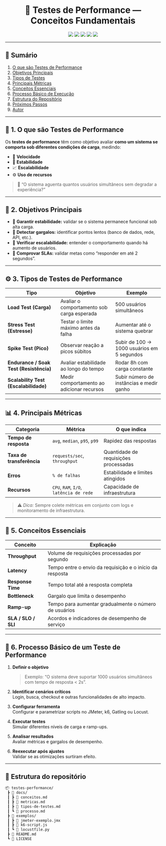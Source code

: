 <h1 align="center">🧪 Testes de Performance — Conceitos Fundamentais</h1>

<p align="center">
  <a href="#"><img src="https://img.shields.io/badge/Status-Em%20Desenvolvimento-blue?style=flat-square"></a>
  <a href="#"><img src="https://img.shields.io/badge/QA-Performance%20Testing-brightgreen?style=flat-square"></a>
  <a href="#"><img src="https://img.shields.io/badge/Tool-JMeter-orange?style=flat-square"></a>
  <a href="#"><img src="https://img.shields.io/badge/Tool-k6-purple?style=flat-square"></a>
  <a href="#"><img src="https://img.shields.io/badge/Author-Sandro%20Gonçales%20Funk-blueviolet?style=flat-square"></a>
</p>

---

## 📘 Sumário
1. [O que são Testes de Performance](#-1-o-que-são-testes-de-performance)
2. [Objetivos Principais](#-2-objetivos-principais)
3. [Tipos de Testes](#-3-tipos-de-testes-de-performance)
4. [Principais Métricas](#-4-principais-métricas)
5. [Conceitos Essenciais](#-5-conceitos-essenciais)
6. [Processo Básico de Execução](#-6-processo-básico-de-um-teste-de-performance)
7. [Estrutura do Repositório](#-estrutura-sugerida-para-o-repositório)
8. [Próximos Passos](#-próximos-passos)
9. [Autor](#-autor)

---

## 🧩 1. O que são Testes de Performance

Os **testes de performance** têm como objetivo avaliar **como um sistema se comporta sob diferentes condições de carga**, medindo:

- 🚀 **Velocidade**  
- 💪 **Estabilidade**  
- 📈 **Escalabilidade**  
- ⚙️ **Uso de recursos**

> 💬 “O sistema aguenta quantos usuários simultâneos sem degradar a experiência?”

---

## 🚀 2. Objetivos Principais

- 🔹 **Garantir estabilidade:** validar se o sistema permanece funcional sob alta carga.  
- 🔹 **Detectar gargalos:** identificar pontos lentos (banco de dados, rede, API, etc.).  
- 🔹 **Verificar escalabilidade:** entender o comportamento quando há aumento de usuários.  
- 🔹 **Comprovar SLAs:** validar metas como “responder em até 2 segundos”.

---

## ⚙️ 3. Tipos de Testes de Performance

| Tipo | Objetivo | Exemplo |
|------|-----------|----------|
| **Load Test (Carga)** | Avaliar o comportamento sob carga esperada | 500 usuários simultâneos |
| **Stress Test (Estresse)** | Testar o limite máximo antes da falha | Aumentar até o sistema quebrar |
| **Spike Test (Pico)** | Observar reação a picos súbitos | Subir de 100 → 1000 usuários em 5 segundos |
| **Endurance / Soak Test (Resistência)** | Avaliar estabilidade ao longo do tempo | Rodar 8h com carga constante |
| **Scalability Test (Escalabilidade)** | Medir comportamento ao adicionar recursos | Subir número de instâncias e medir ganho |

---

## 📊 4. Principais Métricas

| Categoria | Métrica | O que indica |
|------------|----------|--------------|
| **Tempo de resposta** | `avg`, `median`, `p95`, `p99` | Rapidez das respostas |
| **Taxa de transferência** | `requests/sec`, `throughput` | Quantidade de requisições processadas |
| **Erros** | `% de falhas` | Estabilidade e limites atingidos |
| **Recursos** | `CPU`, `RAM`, `I/O`, `latência de rede` | Capacidade de infraestrutura |

> ⚠️ *Dica:* Sempre colete métricas em conjunto com logs e monitoramento de infraestrutura.

---

## 🧠 5. Conceitos Essenciais

| Conceito | Explicação |
|-----------|------------|
| **Throughput** | Volume de requisições processadas por segundo |
| **Latency** | Tempo entre o envio da requisição e o início da resposta |
| **Response Time** | Tempo total até a resposta completa |
| **Bottleneck** | Gargalo que limita o desempenho |
| **Ramp-up** | Tempo para aumentar gradualmente o número de usuários |
| **SLA / SLO / SLI** | Acordos e indicadores de desempenho de serviço |

---

## 🧩 6. Processo Básico de um Teste de Performance

1. **Definir o objetivo**  
   > Exemplo: “O sistema deve suportar 1000 usuários simultâneos com tempo de resposta < 2s”.

2. **Identificar cenários críticos**  
   Login, busca, checkout e outras funcionalidades de alto impacto.

3. **Configurar ferramenta**  
   Configurar e parametrizar scripts no JMeter, k6, Gatling ou Locust.

4. **Executar testes**  
   Simular diferentes níveis de carga e ramp-ups.

5. **Analisar resultados**  
   Avaliar métricas e gargalos de desempenho.

6. **Reexecutar após ajustes**  
   Validar se as otimizações surtiram efeito.

---

## 📁 Estrutura do repositório

```bash
📦 testes-performance/
 ┣ 📂 docs/
 ┃ ┣ 📜 conceitos.md
 ┃ ┣ 📜 metricas.md
 ┃ ┣ 📜 tipos-de-testes.md
 ┃ ┗ 📜 processo.md
 ┣ 📂 exemplos/
 ┃ ┣ 📜 jmeter-exemplo.jmx
 ┃ ┣ 📜 k6-script.js
 ┃ ┗ 📜 locustfile.py
 ┣ 📜 README.md
 ┗ 📜 LICENSE
